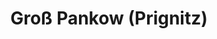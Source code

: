 ---
title: Groß Pankow (Prignitz)
url: /gross-pankow-prignitz/
latitude: 53.19
longitude: 11.977
---